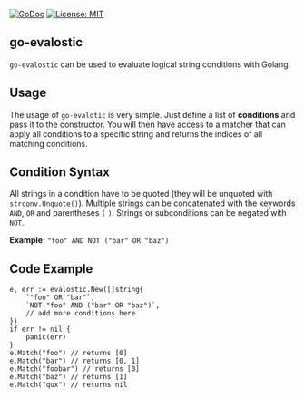 [![GoDoc](https://godoc.org/github.com/Codehardt/go-evalostic?status.svg)](https://godoc.org/github.com/Codehardt/go-evalostic)
[![License: MIT](https://img.shields.io/badge/License-MIT-yellow.svg)](https://opensource.org/licenses/MIT)

## go-evalostic

`go-evalostic` can be used to evaluate logical string conditions with Golang.

## Usage

The usage of `go-evalotic` is very simple. Just define a list of **conditions** and pass it to the constructor. You will then have 
access to a matcher that can apply all conditions to a specific string and returns the indices of all matching conditions.

## Condition Syntax

All strings in a condition have to be quoted (they will be unquoted with `strconv.Unquote()`). Multiple strings can be concatenated with the keywords `AND`, `OR` and parentheses `(` `)`. Strings or subconditions can be negated with `NOT`. 

**Example**: `"foo" AND NOT ("bar" OR "baz")`

## Code Example

```golang
e, err := evalostic.New([]string{
    `"foo" OR "bar"`,
    `NOT "foo" AND ("bar" OR "baz")`,
    // add more conditions here
})
if err != nil {
    panic(err)
}
e.Match("foo") // returns [0]
e.Match("bar") // returns [0, 1]
e.Match("foobar") // returns [0]
e.Match("baz") // returns [1]
e.Match("qux") // returns nil
```
